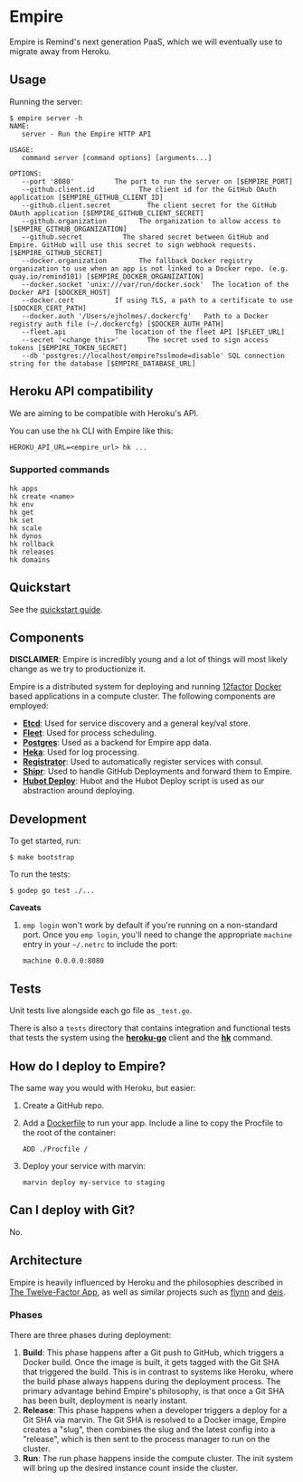 # Empire

Empire is Remind's next generation PaaS, which we will eventually use to migrate
away from Heroku.

## Usage

Running the server:

```console
$ empire server -h
NAME:
   server - Run the Empire HTTP API

USAGE:
   command server [command options] [arguments...]

OPTIONS:
   --port '8080'          The port to run the server on [$EMPIRE_PORT]
   --github.client.id           The client id for the GitHub OAuth application [$EMPIRE_GITHUB_CLIENT_ID]
   --github.client.secret         The client secret for the GitHub OAuth application [$EMPIRE_GITHUB_CLIENT_SECRET]
   --github.organization        The organization to allow access to [$EMPIRE_GITHUB_ORGANIZATION]
   --github.secret          The shared secret between GitHub and Empire. GitHub will use this secret to sign webhook requests. [$EMPIRE_GITHUB_SECRET]
   --docker.organization        The fallback Docker registry organization to use when an app is not linked to a Docker repo. (e.g. quay.io/remind101) [$EMPIRE_DOCKER_ORGANIZATION]
   --docker.socket 'unix:///var/run/docker.sock'  The location of the Docker API [$DOCKER_HOST]
   --docker.cert          If using TLS, a path to a certificate to use [$DOCKER_CERT_PATH]
   --docker.auth '/Users/ejholmes/.dockercfg'   Path to a Docker registry auth file (~/.dockercfg) [$DOCKER_AUTH_PATH]
   --fleet.api            The location of the fleet API [$FLEET_URL]
   --secret '<change this>'       The secret used to sign access tokens [$EMPIRE_TOKEN_SECRET]
   --db 'postgres://localhost/empire?sslmode=disable' SQL connection string for the database [$EMPIRE_DATABASE_URL]

```

## Heroku API compatibility

We are aiming to be compatible with Heroku's API.

You can use the `hk` CLI with Empire like this:

```console
HEROKU_API_URL=<empire_url> hk ...
```

### Supported commands

```console
hk apps
hk create <name>
hk env
hk get
hk set
hk scale
hk dynos
hk rollback
hk releases
hk domains
```

## Quickstart

See the [quickstart guide](./guide).

## Components

**DISCLAIMER**: Empire is incredibly young and a lot of things will most likely
change as we try to productionize it.

Empire is a distributed system for deploying and running
[12factor][12factor] [Docker][docker] based
applications in a compute cluster. The following components are employed:

* **[Etcd][etcd]**: Used for service discovery and a general key/val store.
* **[Fleet][fleet]**: Used for process scheduling.
* **[Postgres][postgres]**: Used as a backend for Empire app data.
* **[Heka][heka]**: Used for log processing.
* **[Registrator][registrator]**: Used to automatically register services with consul.
* **[Shipr][shipr]**: Used to handle GitHub Deployments and forward them to Empire.
* **[Hubot Deploy][hubot-deploy]**: Hubot and the Hubot Deploy script is used as our abstraction around deploying.

## Development

To get started, run:

```console
$ make bootstrap
```

To run the tests:

```console
$ godep go test ./...
```

**Caveats**

1. `emp login` won't work by default if you're running on a non-standard port.
   Once you `emp login`, you'll need to change the appropriate `machine` entry in
   your `~/.netrc` to include the port:

   ```
   machine 0.0.0.0:8080
   ```

## Tests

Unit tests live alongside each go file as `_test.go`.

There is also a `tests` directory that contains
integration and functional tests that tests the system
using the
**[heroku-go][heroku-go]**
client and the **[hk][hk]** command.

## How do I deploy to Empire?

The same way you would with Heroku, but easier:

1. Create a GitHub repo.
2. Add a [Dockerfile][dockerfile] to run your app. Include a line to copy the Procfile to the root of the container:

   ```
   ADD ./Procfile /
   ```

3. Deploy your service with marvin:

   ```
   marvin deploy my-service to staging
   ```

## Can I deploy with Git?

No.

## Architecture

Empire is heavily influenced by Heroku and the philosophies described in [The Twelve-Factor App][12factor], as well as similar projects such as [flynn][flynn] and [deis][deis].

### Phases

There are three phases during deployment:

1. **Build**: This phase happens after a Git push to GitHub, which triggers a Docker build. Once the image is built, it gets tagged with the Git SHA that triggered the build. This is in contrast to systems like Heroku, where the build phase always happens during the deployment process. The primary advantage behind Empire's philosophy, is that once a Git SHA has been built, deployment is nearly instant.
2. **Release**: This phase happens when a developer triggers a deploy for a Git SHA via marvin. The Git SHA is resolved to a Docker image, Empire creates a "slug", then combines the slug and the latest config into a "release", which is then sent to the process manager to run on the cluster.
3. **Run**: The run phase happens inside the compute cluster. The init system will bring up the desired instance count inside the cluster.

[12factor]: http://12factor.net/
[consul]: https://github.com/hashicorp/consul
[deis]: http://deis.io/
[docker]: https://www.docker.com/
[dockerfile]: https://docs.docker.com/reference/builder/
[etcd]: https://github.com/coreos/etcd
[fleet]: https://github.com/coreos/fleet
[flynn]: https://flynn.io/
[heka]: http://hekad.readthedocs.org/en/v0.9.0/
[heroku-go]: https://github.com/bgentry/heroku-go
[hk]: https://github.com/heroku/hk
[hubot-deploy]: https://github.com/remind101/hubot-deploy
[legion]: https://github.com/remind101/legion
[postgres]: http://www.postgresql.org/
[registrator]: https://github.com/progrium/registrator
[shipr]: https://github.com/remidn101/shipr
